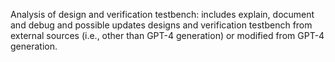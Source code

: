 Analysis of design and verification testbench: includes explain, document and debug and possible updates 
designs and verification testbench from external sources (i.e., other than GPT-4 generation) or modified from GPT-4 generation.
